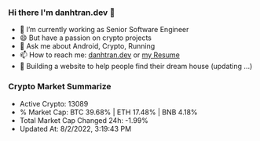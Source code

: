 ### Hi there I'm danhtran.dev 👋

- 🔭 I’m currently working as Senior Software Engineer
- 😄 But have a passion on crypto projects
- 💬 Ask me about Android, Crypto, Running 
- 📫 How to reach me: <a href="https://danhtran.dev" target="_blank">danhtran.dev</a> or <a href="Developer-Resume.pdf" target="_blank">my Resume</a>
- 🌱 Building a website to help people find their dream house (updating ...)

### Crypto Market Summarize
- Active Crypto: 13089
- % Market Cap: BTC 39.68% | ETH 17.48% | BNB 4.18%
- Total Market Cap Changed 24h: -1.99%
- Updated At: 8/2/2022, 3:19:43 PM
